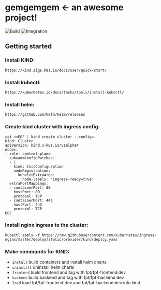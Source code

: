 # gemgemgem <- an awesome project!
![Build](https://github.com/dhackz/fpt/workflows/build-containers/badge.svg)
![Integration](https://github.com/dhackz/fpt/workflows/Create%20cluster%20using%20KinD/badge.svg)



## Getting started

### Install KIND:

`https://kind.sigs.k8s.io/docs/user/quick-start/`

### Install kubectl:

`https://kubernetes.io/docs/tasks/tools/install-kubectl/`

### Install helm:

`https://github.com/helm/helm/releases`


### Create kind cluster with ingress config:

```
cat <<EOF | kind create cluster --config=-
kind: Cluster
apiVersion: kind.x-k8s.io/v1alpha4
nodes:
- role: control-plane
  kubeadmConfigPatches:
  - |
    kind: InitConfiguration
    nodeRegistration:
      kubeletExtraArgs:
        node-labels: "ingress-ready=true"
  extraPortMappings:
  - containerPort: 80
    hostPort: 80
    protocol: TCP
  - containerPort: 443
    hostPort: 443
    protocol: TCP
EOF
```


### Install nginx ingress to the cluster:
`kubectl apply -f https://raw.githubusercontent.com/kubernetes/ingress-nginx/master/deploy/static/provider/kind/deploy.yaml`


### Make commands for KIND:
- `install` build containers and install helm charts
- `uninstall` uninstall helm charts
- `frontend` build frontend and tag with fpt/fpt-frontend:dev
- `backend` build backend and tag with fpt/fpt-backend:dev
- `load` load fpt/fpt-frontend:dev and fpt/fpt-backend:dev into kind.
